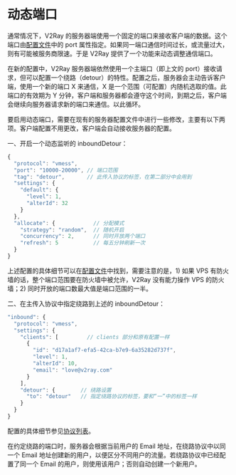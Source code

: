 # 动态端口

通常情况下，V2Ray 的服务器端使用一个固定的端口来接收客户端的数据。这个端口由[配置文件](../chapter_02/01_overview.md)中的 port 属性指定。如果同一端口通信时间过长，或流量过大，则有可能被服务商限速。于是 V2Ray 提供了一个功能来动态调整通信端口。

在新的配置中，V2Ray 服务器端依然使用一个主端口（即上文的 port）接收请求，但可以配置一个绕路（detour）的特性。配置之后，服务器会主动告诉客户端，使用一个新的端口 X 来通信，X 是一个范围（可配置）内随机选取的值。此端口的有效期为 Y 分钟，客户端和服务器都会遵守这个时间，到期之后，客户端会继续向服务器请求新的端口来通信。以此循环。

要启用动态端口，需要在现有的服务器配置文件中进行一些修改，主要有以下两项。客户端配置不用更改，客户端会自动接收服务器的配置。

一、开启一个动态监听的 inboundDetour：

```javascript
{
  "protocol": "vmess",
  "port": "10000-20000", // 端口范围
  "tag": "detour",       // 此传入协议的标签，在第二部分中会用到
  "settings": {
    "default": {
      "level": 1,
      "alterId": 32
    }
  },
  "allocate": {            // 分配模式
    "strategy": "random",  // 随机开启
    "concurrency": 2,      // 同时开放两个端口
    "refresh": 5           // 每五分钟刷新一次
  }
}
```

上述配置的具体细节可以在[配置文件](../chapter_02/01_overview.md)中找到，需要注意的是，1) 如果 VPS 有防火墙的话，整个端口范围要在防火墙中被允许，V2Ray 没有能力操作 VPS 的防火墙；2) 同时开放的端口数最大值是端口范围的一半。

二、在主传入协议中指定绕路到上述的 inboundDetour：

```javascript
"inbound": {
  "protocol": "vmess",
  "settings": {
    "clients": [         // clients 部分和原有配置一样
      {
        "id": "d17a1af7-efa5-42ca-b7e9-6a35282d737f",
        "level": 1,
        "alterId": 10,
        "email": "love@v2ray.com"
      }
    ],
    "detour": {        // 绕路设置
      "to": "detour"   // 指定绕路协议的标签，要和“一”中的标签一样
    }
  }
}
```

配置的具体细节参见[协议列表](../chapter_02/02_protocols.md)。

在约定绕路的端口时，服务器会根据当前用户的 Email 地址，在绕路协议中以同一个 Email 地址创建新的用户，以便区分不同用户的流量。若绕路协议中已经配置了同一个 Email 的用户，则使用该用户；否则自动创建一个新用户。
